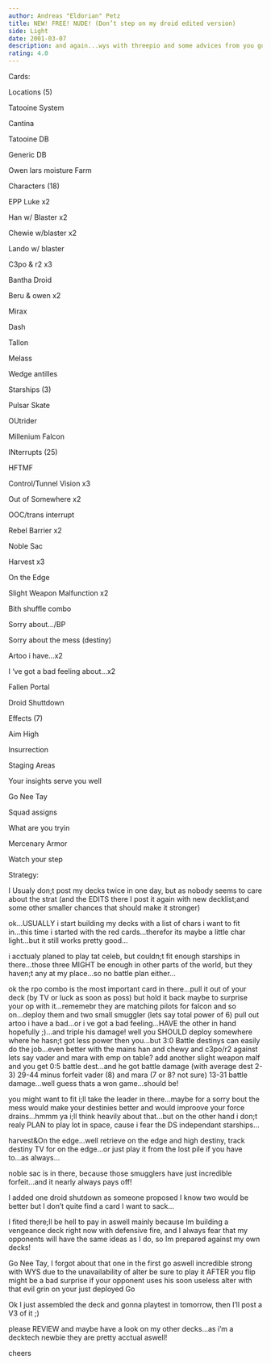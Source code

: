 ```yaml
---
author: Andreas "Eldorian" Petz
title: NEW! FREE! NUDE! (Don’t step on my droid edited version)
side: Light
date: 2001-03-07
description: and again...wys with threepio and some advices from you guys...i’m approaching a new favourite deck...:)
rating: 4.0
---
```

Cards: 

Locations (5) 
Tatooine System 
Cantina 
Tatooine DB 
Generic DB 
Owen lars moisture Farm 

Characters (18) 
EPP Luke x2 
Han w/ Blaster x2
Chewie w/blaster x2 
Lando w/ blaster 
C3po & r2 x3 
Bantha Droid
Beru & owen x2 
Mirax 
Dash 
Tallon 
Melass 
Wedge antilles 

Starships (3) 
Pulsar Skate 
OUtrider 
Millenium Falcon 

INterrupts (25) 
HFTMF 
Control/Tunnel Vision x3 
Out of Somewhere x2 
OOC/trans interrupt 
Rebel Barrier x2 
Noble Sac 
Harvest x3 
On the Edge
Slight Weapon Malfunction x2 
Bith shuffle combo 
Sorry about.../BP 
Sorry about the mess (destiny)
Artoo i have...x2 
I &#8216;ve got a bad feeling about...x2
Fallen Portal 
Droid Shuttdown 

Effects (7) 
Aim High 
Insurrection 
Staging Areas 
Your insights serve you well 
Go Nee Tay 
Squad assigns 
What are you tryin

Mercenary Armor 
Watch your step


Strategy: 

I Usualy don;t post my decks twice in one day, but as nobody seems to care about the strat (and the EDITS there I post it again with new decklist;and some other smaller chances that should make it stronger)

ok...USUALLY i start building my decks with a list of chars i want to fit in...this time i started with the red cards...therefor its maybe a little char light...but it still works pretty good... 

i acctualy planed to play tat celeb, but couldn;t fit enough starships in there...those three MIGHT be enough in other parts of the world, but they haven;t any at my place...so no battle plan either...

ok the rpo combo is the most important card in there...pull it out of your deck (by TV or luck as soon as poss) but hold it back maybe to surprise your op with it...rememebr they are matching pilots for falcon and so on...deploy them and two small smuggler (lets say total power of 6) pull out artoo i have a bad...or i ve got a bad feeling...HAVE the other in hand hopefully ;)...and triple his damage! well you SHOULD deploy somewhere where he hasn;t got less power then you...but 3:0 Battle destinys can easily do the job...even better with the mains han and chewy and c3po/r2 against lets say vader and mara with emp on table? add another slight weapon malf and you get 0:5 battle dest...and he got battle damage (with average dest 2-3) 29-44 minus forfeit vader (8) and mara (7 or 8? not sure) 13-31 battle damage...well guess thats a won game...should be! 

you might want to fit i;ll take the leader in there...maybe for a sorry bout the mess would make your destinies better and would improove your force drains...hmmm ya i;ll think heavily about that...but on the other hand i don;t realy PLAN to play lot in space, cause i fear the DS independant starships... 

harvest&On the edge...well retrieve on the edge and high destiny, track destiny TV for on the edge...or just play it from the lost pile if you have to...as always... 
noble sac is in there, because those smugglers have just incredible forfeit...and it nearly always pays off! 

I added one droid shutdown as someone proposed I know two would be better but I don’t quite find a card I want to sack...

I fited there;ll be hell to pay in aswell mainly because Im building a vengeance deck right now with defensive fire, and I always fear that my opponents will have the same ideas as I do, so Im prepared against my own decks!

Go Nee Tay, I forgot about that one in the first go aswell incredible strong with WYS due to the unavailability of alter be sure to play it AFTER you flip might be a bad surprise if your opponent uses his soon useless alter with that evil grin on your just deployed Go

Ok I just assembled the deck and gonna playtest in tomorrow, then I’ll post a V3 of it ;)

please REVIEW and maybe have a look on my other decks...as i’m a decktech newbie they are pretty acctual aswell! 

cheers
